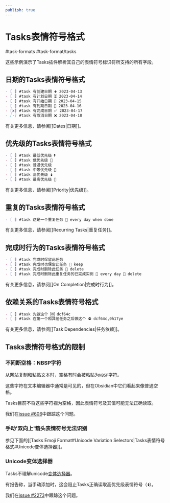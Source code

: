 ```yaml
---
publish: true
---
```


# Tasks表情符号格式

<span class="related-pages">#task-formats #task-format/tasks</span>

这些示例演示了Tasks插件解析其自己的表情符号标识符所支持的所有字段。

<!-- NEW_TASK_FIELD_EDIT_REQUIRED -->

## 日期的Tasks表情符号格式

<!-- snippet: DocsSamplesForTaskFormats.test.Serializer_Dates_tasksPluginEmoji-snippet.approved.md -->
```md
- [ ] #task 有创建日期 ➕ 2023-04-13
- [ ] #task 有计划日期 ⏳ 2023-04-14
- [ ] #task 有开始日期 🛫 2023-04-15
- [ ] #task 有到期日期 📅 2023-04-16
- [x] #task 有完成日期 ✅ 2023-04-17
- [-] #task 有取消日期 ❌ 2023-04-18
```
<!-- endSnippet -->

有关更多信息，请参阅[[Dates|日期]]。

## 优先级的Tasks表情符号格式

<!-- snippet: DocsSamplesForTaskFormats.test.Serializer_Priorities_tasksPluginEmoji-snippet.approved.md -->
```md
- [ ] #task 最低优先级 ⏬
- [ ] #task 低优先级 🔽
- [ ] #task 普通优先级
- [ ] #task 中等优先级 🔼
- [ ] #task 高优先级 ⏫
- [ ] #task 最高优先级 🔺
```
<!-- endSnippet -->

有关更多信息，请参阅[[Priority|优先级]]。

## 重复的Tasks表情符号格式

```markdown
- [ ] #task 这是一个重复任务 🔁 every day when done
```

有关更多信息，请参阅[[Recurring Tasks|重复任务]]。

## 完成时行为的Tasks表情符号格式

<!-- snippet: DocsSamplesForTaskFormats.test.Serializer_OnCompletion_tasksPluginEmoji-snippet.approved.md -->
```md
- [ ] #task 完成时保留此任务
- [ ] #task 完成时也保留此任务 🏁 keep
- [ ] #task 完成时删除此任务 🏁 delete
- [ ] #task 完成时删除此重复任务的已完成实例 🔁 every day 🏁 delete
```
<!-- endSnippet -->

有关更多信息，请参阅[[On Completion|完成时行为]]。

## 依赖关系的Tasks表情符号格式

<!-- snippet: DocsSamplesForTaskFormats.test.Serializer_Dependencies_tasksPluginEmoji-snippet.approved.md -->
```md
- [ ] #task 先做这个 🆔 dcf64c
- [ ] #task 在第一个和其他任务之后做这个 ⛔ dcf64c,0h17ye
```
<!-- endSnippet -->

有关更多信息，请参阅[[Task Dependencies|任务依赖]]。

## Tasks表情符号格式的限制

### 不间断空格：NBSP字符

从网站复制和粘贴文本时，空格有时会被粘贴为`NBSP`字符。

这些字符在文本编辑器中通常是可见的，但在Obsidian中它们看起来像普通空格。

Tasks目前不将这些字符视为空格，因此表情符号及其值可能无法正确读取。

我们在[issue #606](https://github.com/obsidian-tasks-group/obsidian-tasks/issues/606)中跟踪这个问题。

### 手动'双向上'箭头表情符号无法识别

参见下面的[[Tasks Emoji Format#Unicode Variation Selectors|Tasks表情符号格式#Unicode变体选择器]]。

### Unicode变体选择器

Tasks不理解unicode[变体选择器](https://en.wikipedia.org/wiki/Variation_Selectors_(Unicode_block))。

有报告称，当手动添加时，这会阻止Tasks正确读取高优先级表情符号（⏫）。

我们在[issue #2273](https://github.com/obsidian-tasks-group/obsidian-tasks/issues/2273)中跟踪这个问题。
